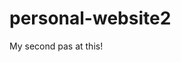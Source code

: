 # personal-website2
My second pas at this!
<!-- Okay, I messed up my first try with github, so I"m gonna do a second pass -->
<!-- I think I messed up the first time by pushing different branches  -->
<!-- So this time I'm trying to push each individual page after creating it, and then pull them before moving on -->
<!-- First step, the index!  I'm also including all the photos I'll be using here. -->